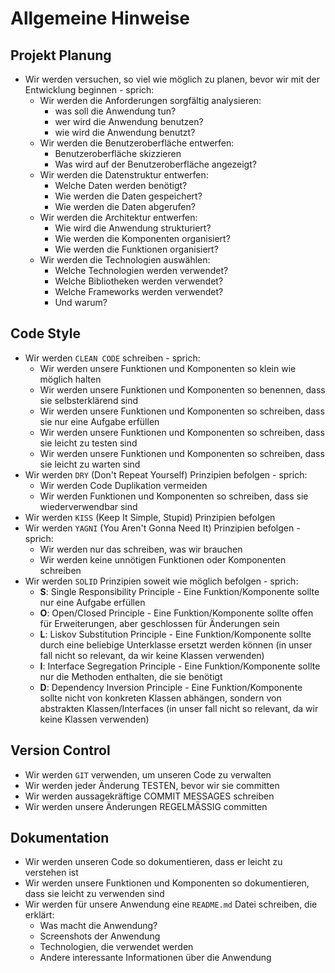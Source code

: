 # Allgemeine Hinweise

## Projekt Planung

- Wir werden versuchen, so viel wie möglich zu planen, bevor wir mit der Entwicklung beginnen - sprich:
  - Wir werden die Anforderungen sorgfältig analysieren:
    - was soll die Anwendung tun?
    - wer wird die Anwendung benutzen?
    - wie wird die Anwendung benutzt?
  - Wir werden die Benutzeroberfläche entwerfen:
    - Benutzeroberfläche skizzieren
    - Was wird auf der Benutzeroberfläche angezeigt?
  - Wir werden die Datenstruktur entwerfen:
    - Welche Daten werden benötigt?
    - Wie werden die Daten gespeichert?
    - Wie werden die Daten abgerufen?
  - Wir werden die Architektur entwerfen:
    - Wie wird die Anwendung strukturiert?
    - Wie werden die Komponenten organisiert?
    - Wie werden die Funktionen organisiert?
  - Wir werden die Technologien auswählen:
    - Welche Technologien werden verwendet?
    - Welche Bibliotheken werden verwendet?
    - Welche Frameworks werden verwendet?
    - Und warum?

## Code Style

- Wir werden `CLEAN CODE` schreiben - sprich:
  - Wir werden unsere Funktionen und Komponenten so klein wie möglich halten
  - Wir werden unsere Funktionen und Komponenten so benennen, dass sie selbsterklärend sind
  - Wir werden unsere Funktionen und Komponenten so schreiben, dass sie nur eine Aufgabe erfüllen
  - Wir werden unsere Funktionen und Komponenten so schreiben, dass sie leicht zu testen sind
  - Wir werden unsere Funktionen und Komponenten so schreiben, dass sie leicht zu warten sind
- Wir werden `DRY` (Don't Repeat Yourself) Prinzipien befolgen - sprich:
  - Wir werden Code Duplikation vermeiden
  - Wir werden Funktionen und Komponenten so schreiben, dass sie wiederverwendbar sind
- Wir werden `KISS` (Keep It Simple, Stupid) Prinzipien befolgen
- Wir werden `YAGNI` (You Aren't Gonna Need It) Prinzipien befolgen - sprich:
  - Wir werden nur das schreiben, was wir brauchen
  - Wir werden keine unnötigen Funktionen oder Komponenten schreiben
- Wir werden `SOLID` Prinzipien soweit wie möglich befolgen - sprich:
  - **S**: Single Responsibility Principle - Eine Funktion/Komponente sollte nur eine Aufgabe erfüllen
  - **O**: Open/Closed Principle - Eine Funktion/Komponente sollte offen für Erweiterungen, aber geschlossen für Änderungen sein
  - **L**: Liskov Substitution Principle - Eine Funktion/Komponente sollte durch eine beliebige Unterklasse ersetzt werden können (in unser fall nicht so relevant, da wir keine Klassen verwenden)
  - **I**: Interface Segregation Principle - Eine Funktion/Komponente sollte nur die Methoden enthalten, die sie benötigt
  - **D**: Dependency Inversion Principle - Eine Funktion/Komponente sollte nicht von konkreten Klassen abhängen, sondern von abstrakten Klassen/Interfaces (in unser fall nicht so relevant, da wir keine Klassen verwenden)

## Version Control

- Wir werden `GIT` verwenden, um unseren Code zu verwalten
- Wir werden jeder Änderung TESTEN, bevor wir sie committen
- Wir werden aussagekräftige COMMIT MESSAGES schreiben
- Wir werden unsere Änderungen REGELMÄSSIG committen

## Dokumentation

- Wir werden unseren Code so dokumentieren, dass er leicht zu verstehen ist
- Wir werden unsere Funktionen und Komponenten so dokumentieren, dass sie leicht zu verwenden sind
- Wir werden für unsere Anwendung eine `README.md` Datei schreiben, die erklärt:
  - Was macht die Anwendung?
  - Screenshots der Anwendung
  - Technologien, die verwendet werden
  - Andere interessante Informationen über die Anwendung
